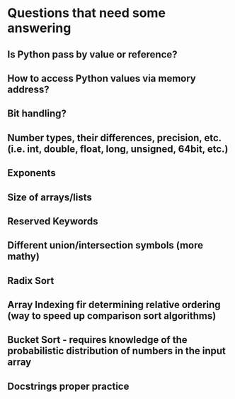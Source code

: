 # Questions that need some answering

## Is Python pass by value or reference?
## How to access Python values via memory address?
## Bit handling?
## Number types, their differences, precision, etc. (i.e. int, double, float, long, unsigned, 64bit, etc.)
## Exponents
## Size of arrays/lists
## Reserved Keywords
## Different union/intersection symbols (more mathy)
## Radix Sort
## Array Indexing fir determining relative ordering (way to speed up comparison sort algorithms)
## Bucket Sort - requires knowledge of the probabilistic distribution of numbers in the input array
## Docstrings proper practice
